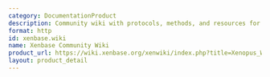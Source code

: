 ```yaml
---
category: DocumentationProduct
description: Community wiki with protocols, methods, and resources for Xenopus research
format: http
id: xenbase.wiki
name: Xenbase Community Wiki
product_url: https://wiki.xenbase.org/xenwiki/index.php?title=Xenopus_Wiki_-_Home
layout: product_detail
---
```


